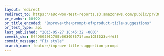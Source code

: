 ```yaml
---
layout: redirect
redirect_to: https://a8c-woo-test-reports.s3.amazonaws.com/public/pr/38499/api/index.html
pr_number: 38499
pr_title_encoded: "Improve+the+prompt+of+product+title+suggestions"
pr_test_type: api
last_published: "2023-05-27 10:45:32 +0000"
commit_sha: 5449898562785b86309f3714aea1955323e4fd35
commit_message: "Fix style"
branch_name: feature/improve-title-suggestion-prompt
---
```

